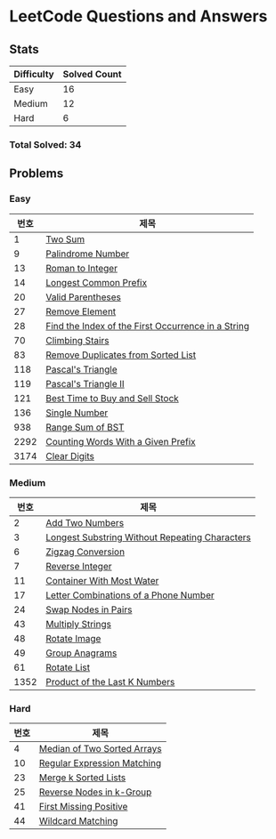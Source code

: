 # LeetCode Questions and Answers

## Stats

| Difficulty | Solved Count |
| --- | --- |
| Easy | 16 |
| Medium | 12 |
| Hard | 6 |

### Total Solved: 34

## Problems

### Easy

| 번호 | 제목 |
| --- | --- |
| 1 | [Two Sum](./0001-two-sum) |
| 9 | [Palindrome Number](./0009-palindrome-number) |
| 13 | [Roman to Integer](./0013-roman-to-integer) |
| 14 | [Longest Common Prefix](./0014-longest-common-prefix) |
| 20 | [Valid Parentheses](./0020-valid-parentheses) |
| 27 | [Remove Element](./0027-remove-element) |
| 28 | [Find the Index of the First Occurrence in a String](./0028-find-the-index-of-the-first-occurrence-in-a-string) |
| 70 | [Climbing Stairs](./0070-climbing-stairs) |
| 83 | [Remove Duplicates from Sorted List](./0083-remove-duplicates-from-sorted-list) |
| 118 | [Pascal's Triangle](./0118-pascals-triangle) |
| 119 | [Pascal's Triangle II](./0119-pascals-triangle-ii) |
| 121 | [Best Time to Buy and Sell Stock](./0121-best-time-to-buy-and-sell-stock) |
| 136 | [Single Number](./0136-single-number) |
| 938 | [Range Sum of BST](./0938-range-sum-of-bst) |
| 2292 | [Counting Words With a Given Prefix](./2292-counting-words-with-a-given-prefix) |
| 3174 | [Clear Digits](./3174-clear-digits) |

### Medium

| 번호 | 제목 |
| --- | --- |
| 2 | [Add Two Numbers](./0002-add-two-numbers) |
| 3 | [Longest Substring Without Repeating Characters](./0003-longest-substring-without-repeating-characters) |
| 6 | [Zigzag Conversion](./0006-zigzag-conversion) |
| 7 | [Reverse Integer](./0007-reverse-integer) |
| 11 | [Container With Most Water](./0011-container-with-most-water) |
| 17 | [Letter Combinations of a Phone Number](./0017-letter-combinations-of-a-phone-number) |
| 24 | [Swap Nodes in Pairs](./0024-swap-nodes-in-pairs) |
| 43 | [Multiply Strings](./0043-multiply-strings) |
| 48 | [Rotate Image](./0048-rotate-image) |
| 49 | [Group Anagrams](./0049-group-anagrams) |
| 61 | [Rotate List](./0061-rotate-list) |
| 1352 | [Product of the Last K Numbers](./1352-product-of-the-last-k-numbers) |

### Hard

| 번호 | 제목 |
| --- | --- |
| 4 | [Median of Two Sorted Arrays](./0004-median-of-two-sorted-arrays) |
| 10 | [Regular Expression Matching](./0010-regular-expression-matching) |
| 23 | [Merge k Sorted Lists](./0023-merge-k-sorted-lists) |
| 25 | [Reverse Nodes in k-Group](./0025-reverse-nodes-in-k-group) |
| 41 | [First Missing Positive](./0041-first-missing-positive) |
| 44 | [Wildcard Matching](./0044-wildcard-matching) |

